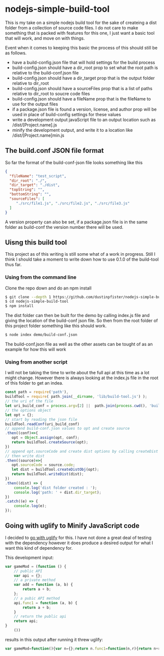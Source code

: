# nodejs-simple-build-tool

This is my take on a simple nodejs build tool for the sake of createing a dist folder from a collection of source code files. I do not care to make something that is packed with features for this one, I just want a basic tool that will work, and move on with things. 

Event when it comes to keeping this basic the process of this should still be as follows.

* have a build-config.json file that will hold settings for the build process
* build-config.json should have a dir\_root prop to set what the root path is relative to the build-conf.json file
* build-config.json should have a dir\_target prop that is the output folder relative to dir_root
* build-config.json should have a sourceFiles prop that is a list of paths relative to dir_root to soucre code files
* build-config.json should have a fileName prop that is the fileName to use for the output files
* if a package.json file is found a version, license, and author prop will be used in place of build-config settings for these values
* write a development output javaScript file to an output location such as /dist/\[Project.name\].js
* minify the development output, and write it to a location like /dist/\[Project.name\]min.js

## The build.conf JSON file format

So far the format of the build-conf-json file looks something like this

```json
{
  "fileName": "test_script",
  "dir_root": "./",
  "dir_target": "./dist",
  "topString": "",
  "bottomString": "",
  "sourceFiles": [
     "./src/file1.js", "./src/file2.js", "./src/file3.js"
  ]
}
```

A version property can also be set, if a package.json file is in the same folder as build-conf the version number there will be used.

## Uisng this build tool

This project as of this writing is still some what of a work in progress. Still I think I should take a moment to write down how to use 0.1.0 of the build-tool thus far.

### Using from the command line

Clone the repo down and do an npm install

```bash
$ git clone --depth 1 https://github.com/dustinpfister/nodejs-simple-build-tool
$ cd nodejs-simple-build-tool
$ npm install
```

The dist folder can then be built for the demo by calling index.js file and giving the location of the build-conf json file. So then from the root folder of this project folder something like this should work.

```bash
$ node index demo/build-conf.json
```

The build-conf.json file as well as the other assets can be tought of as an example for how this will work

### Using from another script

I will not be taking the time to write about the full api at this time as a lot might change. However there is always looking at the index.js file in the root of this folder to get an indea.

```js
const path = require('path'),
buildTool = require( path.join(__dirname, 'lib/build-tool.js') );
// the uri of the file
let uri_build_conf = process.argv[2] ||  path.join(process.cwd(), 'build-conf.json');
// the options object
let opt = {};
// start by reading the json file
buildTool.readConf(uri_build_conf)
// append build-conf.json values to opt and create source
.then((conf)=>{
   opt = Object.assign(opt, conf);
   return buildTool.createSource(opt);
})
// append opt.sourceCode and create dist options by calling createDist
// then write dist
.then((source)=>{
   opt.sourceCode = source.code;
   let dist = buildTool.createDistObj(opt);
   return buildTool.writeDist(dist);
})
.then((dist) => {
    console.log('dist folder created : ');
    console.log('path: ' + dist.dir_target);
})
.catch((e) => {
    console.log(e);
});
```

## Going with uglify to Minify JavaScript code

I decided to [go with uglify](https://www.npmjs.com/package/uglify-js) for this. I have not done a great deal of testing with the dependency however it does produce a desired output for what I want this kind of dependency for.

This development input:

```js
var gameMod = (function () {
    // public API
    var api = {};
    // a private method
    var add = function (a, b) {
        return a + b;
    };
    // a pubic API method
    api.func1 = function (a, b) {
        return a + b;
    }
    // return the public api
    return api;
}
    ())

```

results in this output after running it threw uglify:

```js
var gameMod=function(){var n={};return n.func1=function(n,r){return n+r},n}();
```
